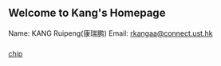 ## Welcome to Kang's Homepage

Name: KANG Ruipeng(康瑞鹏)
Email: rkangaa@connect.ust.hk


###
[chip](./chip.md, ':include :type=md')

